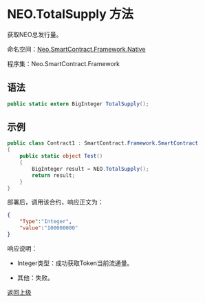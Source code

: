 # NEO.TotalSupply 方法

获取NEO总发行量。

命名空间：[Neo.SmartContract.Framework.Native](../../native.md)

程序集：Neo.SmartContract.Framework

## 语法

```cs
public static extern BigInteger TotalSupply();
```

## 示例

```cs
public class Contract1 : SmartContract.Framework.SmartContract
{
    public static object Test()
    {
        BigInteger result = NEO.TotalSupply();
        return result;
    }
}
```

部署后，调用该合约，响应正文为：

```json
{
	"Type":"Integer",
	"value":"100000000"
}
```

响应说明：

- Integer类型：成功获取Token当前流通量。

- 其他：失败。

[返回上级](../Neo.md)